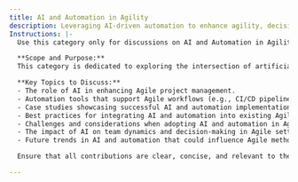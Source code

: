 ```yaml
---
title: AI and Automation in Agility
description: Leveraging AI-driven automation to enhance agility, decision-making, and software delivery.
Instructions: |-
  Use this category only for discussions on AI and Automation in Agility.

  **Scope and Purpose:**  
  This category is dedicated to exploring the intersection of artificial intelligence (AI) and automation within Agile methodologies. It aims to provide insights into how these technologies can enhance Agile practices, improve team efficiency, and drive business agility. Discussions should focus on practical applications, tools, and strategies that leverage AI and automation to optimise Agile processes.

  **Key Topics to Discuss:**
  - The role of AI in enhancing Agile project management.
  - Automation tools that support Agile workflows (e.g., CI/CD pipelines, automated testing).
  - Case studies showcasing successful AI and automation implementations in Agile teams.
  - Best practices for integrating AI and automation into existing Agile frameworks.
  - Challenges and considerations when adopting AI and automation in Agile environments.
  - The impact of AI on team dynamics and decision-making in Agile settings.
  - Future trends in AI and automation that could influence Agile methodologies.

  Ensure that all contributions are clear, concise, and relevant to the overarching theme of AI and automation in the context of Agile practices.

---
```


